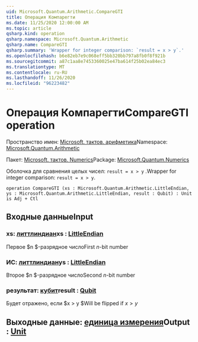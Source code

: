 ```yaml
---
uid: Microsoft.Quantum.Arithmetic.CompareGTI
title: Операция Компарегти
ms.date: 11/25/2020 12:00:00 AM
ms.topic: article
qsharp.kind: operation
qsharp.namespace: Microsoft.Quantum.Arithmetic
qsharp.name: CompareGTI
qsharp.summary: 'Wrapper for integer comparison: `result = x > y`.'
ms.openlocfilehash: b6e82eb7e9c068eff5bb320bb797a8fb0f8f921b
ms.sourcegitcommit: a87c1aa8e7453360025e47ba614f25b02ea84ec3
ms.translationtype: MT
ms.contentlocale: ru-RU
ms.lasthandoff: 11/26/2020
ms.locfileid: "96223482"
---
```

# <a name="comparegti-operation"></a><span data-ttu-id="02a56-102">Операция Компарегти</span><span class="sxs-lookup"><span data-stu-id="02a56-102">CompareGTI operation</span></span>

<span data-ttu-id="02a56-103">Пространство имен: [Microsoft. тактов. арифметика](xref:Microsoft.Quantum.Arithmetic)</span><span class="sxs-lookup"><span data-stu-id="02a56-103">Namespace: [Microsoft.Quantum.Arithmetic](xref:Microsoft.Quantum.Arithmetic)</span></span>

<span data-ttu-id="02a56-104">Пакет: [Microsoft. тактов. Numerics](https://nuget.org/packages/Microsoft.Quantum.Numerics)</span><span class="sxs-lookup"><span data-stu-id="02a56-104">Package: [Microsoft.Quantum.Numerics](https://nuget.org/packages/Microsoft.Quantum.Numerics)</span></span>


<span data-ttu-id="02a56-105">Оболочка для сравнения целых чисел: `result = x > y` .</span><span class="sxs-lookup"><span data-stu-id="02a56-105">Wrapper for integer comparison: `result = x > y`.</span></span>

```qsharp
operation CompareGTI (xs : Microsoft.Quantum.Arithmetic.LittleEndian, ys : Microsoft.Quantum.Arithmetic.LittleEndian, result : Qubit) : Unit is Adj + Ctl
```


## <a name="input"></a><span data-ttu-id="02a56-106">Входные данные</span><span class="sxs-lookup"><span data-stu-id="02a56-106">Input</span></span>

### <a name="xs--littleendian"></a><span data-ttu-id="02a56-107">xs: [литтлиндиан](xref:Microsoft.Quantum.Arithmetic.LittleEndian)</span><span class="sxs-lookup"><span data-stu-id="02a56-107">xs : [LittleEndian](xref:Microsoft.Quantum.Arithmetic.LittleEndian)</span></span>

<span data-ttu-id="02a56-108">Первое $n $-разрядное число</span><span class="sxs-lookup"><span data-stu-id="02a56-108">First $n$-bit number</span></span>


### <a name="ys--littleendian"></a><span data-ttu-id="02a56-109">ИС: [литтлиндиан](xref:Microsoft.Quantum.Arithmetic.LittleEndian)</span><span class="sxs-lookup"><span data-stu-id="02a56-109">ys : [LittleEndian](xref:Microsoft.Quantum.Arithmetic.LittleEndian)</span></span>

<span data-ttu-id="02a56-110">Второе $n $-разрядное число</span><span class="sxs-lookup"><span data-stu-id="02a56-110">Second $n$-bit number</span></span>


### <a name="result--qubit"></a><span data-ttu-id="02a56-111">результат: [кубит](xref:microsoft.quantum.lang-ref.qubit)</span><span class="sxs-lookup"><span data-stu-id="02a56-111">result : [Qubit](xref:microsoft.quantum.lang-ref.qubit)</span></span>

<span data-ttu-id="02a56-112">Будет отражено, если $x > y $</span><span class="sxs-lookup"><span data-stu-id="02a56-112">Will be flipped if $x > y$</span></span>



## <a name="output--unit"></a><span data-ttu-id="02a56-113">Выходные данные: [единица измерения](xref:microsoft.quantum.lang-ref.unit)</span><span class="sxs-lookup"><span data-stu-id="02a56-113">Output : [Unit](xref:microsoft.quantum.lang-ref.unit)</span></span>

